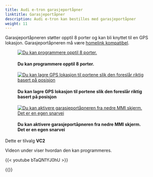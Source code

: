 ```yaml
---
title: Audi e-tron garasjeportåpner
linktitle: Garasjeportåpner
description: Audi e-tron kan bestilles med garasjeportåpner
weight: 11
---
```

<!-- markdownlint-disable MD033 -->

Garasjeportåpneren støtter opptil 8  porter og kan bli knyttet til en GPS lokasjon. Garasjeportåpneren må være [homelink kompatibel](https://www.homelink.com/).

<figure>
    <a href="https://media.electrichasgoneaudi.net/multimedia/models/e-tron/technology/garagedooropener/opener2.jpg">
        <img src="https://media.electrichasgoneaudi.net/multimedia/models/e-tron/technology/garagedooropener/opener2s.jpg"
        class="img-fluid" alt="Du kan programmere opptil 8 porter." title="Du kan programmere opptil 8 porter.">
    </a>
    <figcaption><h4>Du kan programmere opptil 8 porter.</h4></figcaption>
</figure>

<figure>
    <a href="https://media.electrichasgoneaudi.net/multimedia/models/e-tron/technology/garagedooropener/opener1.jpg">
        <img src="https://media.electrichasgoneaudi.net/multimedia/models/e-tron/technology/garagedooropener/opener1s.jpg"
        class="img-fluid" alt="Du kan lagre GPS lokasjon til portene slik den foreslår riktig basert på posisjon" title="Du kan lagre GPS lokasjon til portene slik den foreslår riktig basert på posisjon">
    </a>
    <figcaption><h4>Du kan lagre GPS lokasjon til portene slik den foreslår riktig basert på posisjon</h4></figcaption>
</figure>

<figure>
    <a href="https://media.electrichasgoneaudi.net/multimedia/models/e-tron/technology/garagedooropener/opener3.jpg">
        <img src="https://media.electrichasgoneaudi.net/multimedia/models/e-tron/technology/garagedooropener/opener3s.jpg"
        class="img-fluid" alt="Du kan aktivere garasjeportåpneren fra nedre MMI skjerm. Det er en egen snarvei" title="Du kan aktivere garasjeportåpneren fra nedre MMI skjerm. Det er en egen snarvei">
    </a>
    <figcaption><h4>Du kan aktivere garasjeportåpneren fra nedre MMI skjerm. Det er en egen snarvei</h4></figcaption>
</figure>

Dette er tilvalg **VC2**

Videon under viser hvordan den kan programmeres.

{{< youtube bTaQN1YJ0hU >}}

{{<children description="true" />}}
